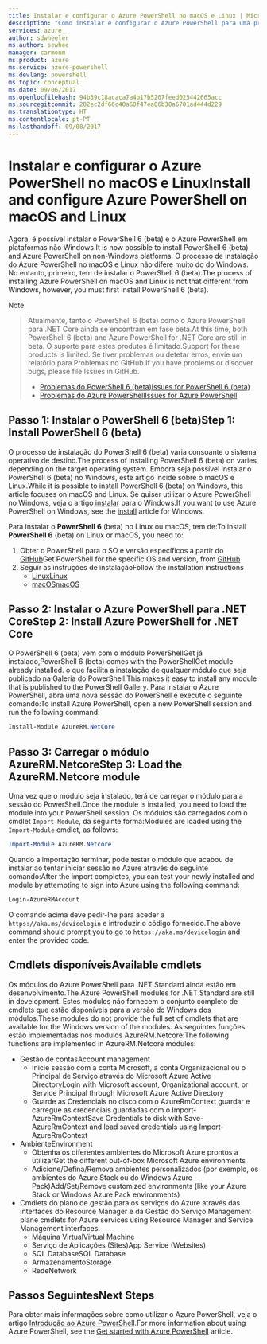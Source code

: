 ```yaml
---
title: Instalar e configurar o Azure PowerShell no macOS e Linux | Microsoft Docs
description: "Como instalar e configurar o Azure PowerShell para uma primeira utilização no macOS e Linux."
services: azure
author: sdwheeler
ms.author: sewhee
manager: carmonm
ms.product: azure
ms.service: azure-powershell
ms.devlang: powershell
ms.topic: conceptual
ms.date: 09/06/2017
ms.openlocfilehash: 94b39c18acaca7a4b17b5207feed025442665acc
ms.sourcegitcommit: 202ec2df66c40a60f47ea06b30a6701ad444d229
ms.translationtype: HT
ms.contentlocale: pt-PT
ms.lasthandoff: 09/08/2017
---
```

# <a name="install-and-configure-azure-powershell-on-macos-and-linux"></a><span data-ttu-id="4561c-103">Instalar e configurar o Azure PowerShell no macOS e Linux</span><span class="sxs-lookup"><span data-stu-id="4561c-103">Install and configure Azure PowerShell on macOS and Linux</span></span>

<span data-ttu-id="4561c-104">Agora, é possível instalar o PowerShell 6 (beta) e o Azure PowerShell em plataformas não Windows.</span><span class="sxs-lookup"><span data-stu-id="4561c-104">It is now possible to install PowerShell 6 (beta) and Azure PowerShell on non-Windows platforms.</span></span>
<span data-ttu-id="4561c-105">O processo de instalação do Azure PowerShell no macOS e Linux não difere muito do do Windows. No entanto, primeiro, tem de instalar o PowerShell 6 (beta).</span><span class="sxs-lookup"><span data-stu-id="4561c-105">The process of installing Azure PowerShell on macOS and Linux is not that different from Windows, however, you must first install PowerShell 6 (beta).</span></span>

> [!NOTE]

> <span data-ttu-id="4561c-106">Atualmente, tanto o PowerShell 6 (beta) como o Azure PowerShell para .NET Core ainda se encontram em fase beta.</span><span class="sxs-lookup"><span data-stu-id="4561c-106">At this time, both PowerShell 6 (beta) and Azure PowerShell for .NET Core are still in beta.</span></span>
> <span data-ttu-id="4561c-107">O suporte para estes produtos é limitado.</span><span class="sxs-lookup"><span data-stu-id="4561c-107">Support for these products is limited.</span></span> <span data-ttu-id="4561c-108">Se tiver problemas ou detetar erros, envie um relatório para Problemas no GitHub.</span><span class="sxs-lookup"><span data-stu-id="4561c-108">If you have problems or discover bugs, please file Issues in GitHub.</span></span>
>
> * [<span data-ttu-id="4561c-109">Problemas do PowerShell 6 (beta)</span><span class="sxs-lookup"><span data-stu-id="4561c-109">Issues for PowerShell 6 (beta)</span></span>](https://github.com/PowerShell/PowerShell/issues)
> * [<span data-ttu-id="4561c-110">Problemas do Azure PowerShell</span><span class="sxs-lookup"><span data-stu-id="4561c-110">Issues for Azure PowerShell</span></span>](https://github.com/azure/azure-docs-powershell/issues)

## <a name="step-1-install-powershell-6-beta"></a><span data-ttu-id="4561c-111">Passo 1: Instalar o PowerShell 6 (beta)</span><span class="sxs-lookup"><span data-stu-id="4561c-111">Step 1: Install PowerShell 6 (beta)</span></span>

<span data-ttu-id="4561c-112">O processo de instalação do PowerShell 6 (beta) varia consoante o sistema operativo de destino.</span><span class="sxs-lookup"><span data-stu-id="4561c-112">The process of installing PowerShell 6 (beta) on varies depending on the target operating system.</span></span>
<span data-ttu-id="4561c-113">Embora seja possível instalar o PowerShell 6 (beta) no Windows, este artigo incide sobre o macOS e Linux.</span><span class="sxs-lookup"><span data-stu-id="4561c-113">While it is possible to install PowerShell 6 (beta) on Windows, this article focuses on macOS and Linux.</span></span> <span data-ttu-id="4561c-114">Se quiser utilizar o Azure PowerShell no Windows, veja o artigo [instalar](./install-azurerm-ps.md) para o Windows.</span><span class="sxs-lookup"><span data-stu-id="4561c-114">If you want to use Azure PowerShell on Windows, see the [install](./install-azurerm-ps.md) article for Windows.</span></span>

<span data-ttu-id="4561c-115">Para instalar o **PowerShell 6** (beta) no Linux ou macOS, tem de:</span><span class="sxs-lookup"><span data-stu-id="4561c-115">To install **PowerShell 6** (beta) on Linux or macOS, you need to:</span></span>

1. <span data-ttu-id="4561c-116">Obter o PowerShell para o SO e versão específicos a partir do [GitHub](https://github.com/powershell/powershell#get-powershell)</span><span class="sxs-lookup"><span data-stu-id="4561c-116">Get PowerShell for the specific OS and version, from [GitHub](https://github.com/powershell/powershell#get-powershell)</span></span>
2. <span data-ttu-id="4561c-117">Seguir as instruções de instalação</span><span class="sxs-lookup"><span data-stu-id="4561c-117">Follow the installation instructions</span></span>
   - [<span data-ttu-id="4561c-118">Linux</span><span class="sxs-lookup"><span data-stu-id="4561c-118">Linux</span></span>](https://github.com/PowerShell/PowerShell/blob/master/docs/installation/linux.md)
   - [<span data-ttu-id="4561c-119">macOS</span><span class="sxs-lookup"><span data-stu-id="4561c-119">macOS</span></span>](https://github.com/PowerShell/PowerShell/blob/master/docs/installation/linux.md#macos-1012)

## <a name="step-2-install-azure-powershell-for-net-core"></a><span data-ttu-id="4561c-120">Passo 2: Instalar o Azure PowerShell para .NET Core</span><span class="sxs-lookup"><span data-stu-id="4561c-120">Step 2: Install Azure PowerShell for .NET Core</span></span>

<span data-ttu-id="4561c-121">O PowerShell 6 (beta) vem com o módulo PowerShellGet já instalado,</span><span class="sxs-lookup"><span data-stu-id="4561c-121">PowerShell 6 (beta) comes with the PowerShellGet module already installed.</span></span> <span data-ttu-id="4561c-122">o que facilita a instalação de qualquer módulo que seja publicado na Galeria do PowerShell.</span><span class="sxs-lookup"><span data-stu-id="4561c-122">This makes it easy to install any module that is published to the PowerShell Gallery.</span></span> <span data-ttu-id="4561c-123">Para instalar o Azure PowerShell, abra uma nova sessão do PowerShell e execute o seguinte comando:</span><span class="sxs-lookup"><span data-stu-id="4561c-123">To install Azure PowerShell, open a new PowerShell session and run the following command:</span></span>

```powershell
Install-Module AzureRM.NetCore
```

## <a name="step-3-load-the-azurermnetcore-module"></a><span data-ttu-id="4561c-124">Passo 3: Carregar o módulo AzureRM.Netcore</span><span class="sxs-lookup"><span data-stu-id="4561c-124">Step 3: Load the AzureRM.Netcore module</span></span>

<span data-ttu-id="4561c-125">Uma vez que o módulo seja instalado, terá de carregar o módulo para a sessão do PowerShell.</span><span class="sxs-lookup"><span data-stu-id="4561c-125">Once the module is installed, you need to load the module into your PowerShell session.</span></span> <span data-ttu-id="4561c-126">Os módulos são carregados com o cmdlet `Import-Module`, da seguinte forma:</span><span class="sxs-lookup"><span data-stu-id="4561c-126">Modules are loaded using the `Import-Module` cmdlet, as follows:</span></span>

```powershell
Import-Module AzureRM.Netcore
```

<span data-ttu-id="4561c-127">Quando a importação terminar, pode testar o módulo que acabou de instalar ao tentar iniciar sessão no Azure através do seguinte comando:</span><span class="sxs-lookup"><span data-stu-id="4561c-127">After the import completes, you can test your newly installed and module by attempting to sign into Azure using the following command:</span></span>

```powershell
Login-AzureRMAccount
```

<span data-ttu-id="4561c-128">O comando acima deve pedir-lhe para aceder a `https://aka.ms/devicelogin` e introduzir o código fornecido.</span><span class="sxs-lookup"><span data-stu-id="4561c-128">The above command should prompt you to go to `https://aka.ms/devicelogin` and enter the provided code.</span></span>

## <a name="available-cmdlets"></a><span data-ttu-id="4561c-129">Cmdlets disponíveis</span><span class="sxs-lookup"><span data-stu-id="4561c-129">Available cmdlets</span></span>

<span data-ttu-id="4561c-130">Os módulos do Azure PowerShell para .NET Standard ainda estão em desenvolvimento.</span><span class="sxs-lookup"><span data-stu-id="4561c-130">The Azure PowerShell modules for .NET Standard are still in development.</span></span> <span data-ttu-id="4561c-131">Estes módulos não fornecem o conjunto completo de cmdlets que estão disponíveis para a versão do Windows dos módulos.</span><span class="sxs-lookup"><span data-stu-id="4561c-131">These modules do not provide the full set of cmdlets that are available for the Windows version of the modules.</span></span> <span data-ttu-id="4561c-132">As seguintes funções estão implementadas nos módulos AzureRM.Netcore:</span><span class="sxs-lookup"><span data-stu-id="4561c-132">The following functions are implemented in AzureRM.Netcore modules:</span></span>

* <span data-ttu-id="4561c-133">Gestão de contas</span><span class="sxs-lookup"><span data-stu-id="4561c-133">Account management</span></span>
  - <span data-ttu-id="4561c-134">Inicie sessão com a conta Microsoft, a conta Organizacional ou o Principal de Serviço através do Microsoft Azure Active Directory</span><span class="sxs-lookup"><span data-stu-id="4561c-134">Login with Microsoft account, Organizational account, or Service Principal through Microsoft Azure Active Directory</span></span>
  - <span data-ttu-id="4561c-135">Guarde as Credenciais no disco com o AzureRmContext guardar e carregue as credenciais guardadas com o Import-AzureRmContext</span><span class="sxs-lookup"><span data-stu-id="4561c-135">Save Credentials to disk with Save-AzureRmContext and load saved credentials using Import-AzureRmContext</span></span>
* <span data-ttu-id="4561c-136">Ambiente</span><span class="sxs-lookup"><span data-stu-id="4561c-136">Environment</span></span>
  - <span data-ttu-id="4561c-137">Obtenha os diferentes ambientes do Microsoft Azure prontos a utilizar</span><span class="sxs-lookup"><span data-stu-id="4561c-137">Get the different out-of-box Microsoft Azure environments</span></span>
  - <span data-ttu-id="4561c-138">Adicione/Defina/Remova ambientes personalizados (por exemplo, os ambientes do Azure Stack ou do Windows Azure Pack)</span><span class="sxs-lookup"><span data-stu-id="4561c-138">Add/Set/Remove customized environments (like your Azure Stack or Windows Azure Pack environments)</span></span>
* <span data-ttu-id="4561c-139">Cmdlets do plano de gestão para os serviços do Azure através das interfaces do Resource Manager e da Gestão do Serviço.</span><span class="sxs-lookup"><span data-stu-id="4561c-139">Management plane cmdlets for Azure services using Resource Manager and Service Management interfaces.</span></span>
  - <span data-ttu-id="4561c-140">Máquina Virtual</span><span class="sxs-lookup"><span data-stu-id="4561c-140">Virtual Machine</span></span>
  - <span data-ttu-id="4561c-141">Serviço de Aplicações (Sites)</span><span class="sxs-lookup"><span data-stu-id="4561c-141">App Service (Websites)</span></span>
  - <span data-ttu-id="4561c-142">SQL Database</span><span class="sxs-lookup"><span data-stu-id="4561c-142">SQL Database</span></span>
  - <span data-ttu-id="4561c-143">Armazenamento</span><span class="sxs-lookup"><span data-stu-id="4561c-143">Storage</span></span>
  - <span data-ttu-id="4561c-144">Rede</span><span class="sxs-lookup"><span data-stu-id="4561c-144">Network</span></span>

## <a name="next-steps"></a><span data-ttu-id="4561c-145">Passos Seguintes</span><span class="sxs-lookup"><span data-stu-id="4561c-145">Next Steps</span></span>

<span data-ttu-id="4561c-146">Para obter mais informações sobre como utilizar o Azure PowerShell, veja o artigo [Introdução ao Azure PowerShell](get-started-azureps.md).</span><span class="sxs-lookup"><span data-stu-id="4561c-146">For more information about using Azure PowerShell, see the [Get started with Azure PowerShell](get-started-azureps.md) article.</span></span>
